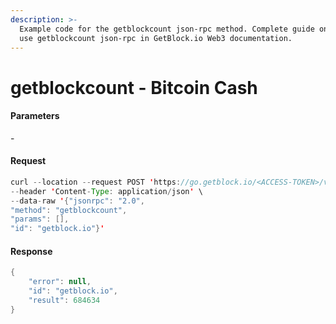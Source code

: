 ```yaml
---
description: >-
  Example code for the getblockcount json-rpc method. Сomplete guide on how to
  use getblockcount json-rpc in GetBlock.io Web3 documentation.
---
```


# getblockcount - Bitcoin Cash

#### Parameters

\-

#### Request

```java
curl --location --request POST 'https://go.getblock.io/<ACCESS-TOKEN>/v1/mainnet/' \
--header 'Content-Type: application/json' \
--data-raw '{"jsonrpc": "2.0",
"method": "getblockcount",
"params": [],
"id": "getblock.io"}'
```

#### Response

```java
{
    "error": null,
    "id": "getblock.io",
    "result": 684634
}
```
